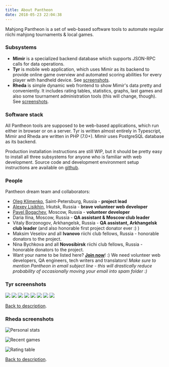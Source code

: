 ```yaml
---
title: About Pantheon
date: 2018-05-23 22:04:38
---
```


Mahjong Pantheon is a set of web-based software tools to automate regular riichi mahjong tournaments & local games.

### Subsystems

- **Mimir** is a specialized backend database which supports JSON-RPC calls for data operations.
- **Tyr** is mobile web application, which uses Mimir as its backend to provide online game overview and automated scoring abilities for every player with handheld device. See [screenshots](#Tyr-screenshots).
- **Rheda** is simple dynamic web frontend to show Mimir's data pretty and conveniently. It includes rating tables, statistics, graphs, last games and also some tournament administration tools (this will change, though). See [screenshots](#Rheda-screenshots).

### Software stack

All Pantheon tools are supposed to be web-based applications, which run either in browser or on a server. Tyr is written almost entirely in Typescript, Mimir and Rheda are written in PHP (7.0+). Mimir uses PostgreSQL database as its backend.

 Production installation instructions are still WIP, but it should be pretty easy to install all three subsystems for anyone who is familiar with web development. Source code and development environment setup instructions are available on [github](https://github.com/MahjongPantheon/pantheon).

### People

Pantheon dream team and collaborators:

- [Oleg Klimenko](https://github.com/ctizen), Saint-Petersburg, Russia - **project lead**
- [Alexey Lisikhin](https://github.com/Nihisil), Irkutsk, Russia - **brave volunteer web developer**
- [Pavel Bogachev](https://github.com/bogachev-pa), Moscow, Russia - **volunteer developer**
- Daria Ilina, Moscow, Russia - **QA assistant & Moscow club leader**
- Vitaly Borzonogov, Arkhangelsk, Russia - **QA assistant, Arkhangelsk club leader** (and also honorable first project donator ever :) )
- Maksim Veselov and all **Ivanovo** riichi club fellows, Russia - honorable donators to the project.
- Nina Bychkova and all **Novosibirsk** riichi club fellows, Russia - honorable donators to the project.
- Want your name to be listed here? [**Join now**](mailto:me@ctizen.net)! :) We need volunteer web developers, QA engineers, tech writers and translators! _Make sure to mention Pantheon in email subject line - this will drastically reduce probability of occasionally moving your email into spam folder :)_

### Tyr screenshots

 ![](/images/Tyr1.jpg) 
 ![](/images/Tyr2.jpg) 
 ![](/images/Tyr3.jpg) 
 ![](/images/Tyr4.jpg) 
 ![](/images/Tyr5.jpg) 
 ![](/images/Tyr6.jpg) 
 ![](/images/Tyr7.jpg) 
 ![](/images/Tyr8.jpg) 

<a href="#top">Back to description</a>.

### Rheda screenshots

![](/images/Rheda1.png "Personal stats")

![](/images/Rheda2.png "Recent games")

![](/images/Rheda3.png "Rating table")

<a href="#top">Back to description</a>.

